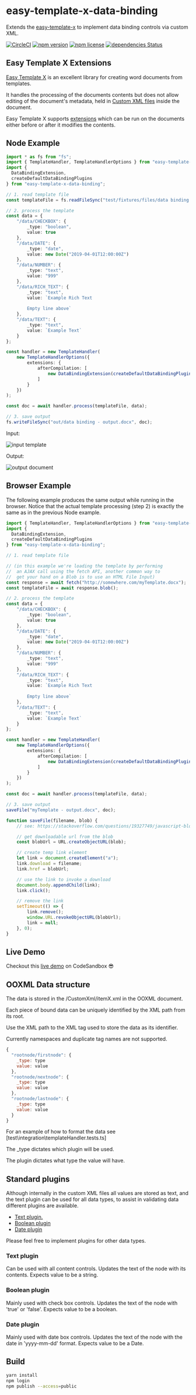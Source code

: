 # easy-template-x-data-binding

Extends the [easy-template-x](https://github.com/alonrbar/easy-template-x) to implement data binding controls via custom XML.

[![CircleCI](https://circleci.com/gh/sebastianrogers/easy-template-x-data-binding.svg?style=shield)](https://circleci.com/gh/sebastianrogers/easy-template-x-data-binding)
[![npm version](https://img.shields.io/npm/v/easy-template-x-data-binding.svg)](https://www.npmjs.com/package/easy-template-x-data-binding)
[![npm license](https://img.shields.io/npm/l/easy-template-x-data-binding.svg)](https://www.npmjs.com/package/easy-template-x-data-binding)
[![dependencies Status](https://david-dm.org/sebastianrogers/easy-template-x-data-binding/status.svg)](https://david-dm.org/sebastianrogers/easy-template-x-data-binding)

## Easy Template X Extensions

[Easy Template X](https://github.com/alonrbar/easy-template-x) is an excellent library for creating word documents from templates.

It handles the processing of the documents contents but does not allow editing of the document's metadata, held in [Custom XML files](https://docs.microsoft.com/en-gb/archive/blogs/modonovan/word-2007-content-controls-and-xml-part-1-the-basics) inside the document.

Easy Template X supports [extensions](https://github.com/alonrbar/easy-template-x#extensions) which can be run on the documents either before or after it modifies the contents.

## Node Example

```typescript
import * as fs from "fs";
import { TemplateHandler, TemplateHandlerOptions } from "easy-template-x";
import {
  DataBindingExtension,
  createDefaultDataBindingPlugins
} from "easy-template-x-data-binding";

// 1. read template file
const templateFile = fs.readFileSync("test/fixtures/files/data binding.docx");

// 2. process the template
const data = {
    "/data/CHECKBOX": {
        _type: "boolean",
        value: true
    },
    "/data/DATE": {
        _type: "date",
        value: new Date("2019-04-01T12:00:00Z")
    },
    "/data/NUMBER": {
        _type: "text",
        value: "999"
    },
    "/data/RICH_TEXT": {
        _type: "text",
        value: `Example Rich Text
        
        Empty line above`
    },
    "/data/TEXT": {
        _type: "text",
        value: `Example Text`
    }
};

const handler = new TemplateHandler(
    new TemplateHandlerOptions({
        extensions: {
            afterCompilation: [
                new DataBindingExtension(createDefaultDataBindingPlugins())
            ]
        }
    })
);

const doc = await handler.process(templateFile, data);

// 3. save output
fs.writeFileSync("out/data binding - output.docx", doc);
```

Input:

![input template](./docs/assets/template-in.png?raw=true)

Output:

![output document](./docs/assets/template-out.png?raw=true)

## Browser Example

The following example produces the same output while running in the browser.
Notice that the actual template processing (step 2) is exactly the same as in the previous Node example.

```typescript
import { TemplateHandler, TemplateHandlerOptions } from "easy-template-x";
import {
  DataBindingExtension,
  createDefaultDataBindingPlugins
} from "easy-template-x-data-binding";

// 1. read template file

// (in this example we're loading the template by performing
//  an AJAX call using the fetch API, another common way to
//  get your hand on a Blob is to use an HTML File Input)
const response = await fetch("http://somewhere.com/myTemplate.docx");
const templateFile = await response.blob();

// 2. process the template
const data = {
    "/data/CHECKBOX": {
        _type: "boolean",
        value: true
    },
    "/data/DATE": {
        _type: "date",
        value: new Date("2019-04-01T12:00:00Z")
    },
    "/data/NUMBER": {
        _type: "text",
        value: "999"
    },
    "/data/RICH_TEXT": {
        _type: "text",
        value: `Example Rich Text
        
        Empty line above`
    },
    "/data/TEXT": {
        _type: "text",
        value: `Example Text`
    }
};

const handler = new TemplateHandler(
    new TemplateHandlerOptions({
        extensions: {
            afterCompilation: [
                new DataBindingExtension(createDefaultDataBindingPlugins())
            ]
        }
    })
);

const doc = await handler.process(templateFile, data);

// 3. save output
saveFile("myTemplate - output.docx", doc);

function saveFile(filename, blob) {
    // see: https://stackoverflow.com/questions/19327749/javascript-blob-filename-without-link

    // get downloadable url from the blob
    const blobUrl = URL.createObjectURL(blob);

    // create temp link element
    let link = document.createElement("a");
    link.download = filename;
    link.href = blobUrl;

    // use the link to invoke a download
    document.body.appendChild(link);
    link.click();

    // remove the link
    setTimeout(() => {
        link.remove();
        window.URL.revokeObjectURL(blobUrl);
        link = null;
    }, 0);
}
```

## Live Demo

Checkout this [live demo](https://codesandbox.io/s/easy-template-x-data-binding-demo-s7t07?fontsize=14&module=%2Findex.ts) on CodeSandbox 😎

## OOXML Data structure

The data is stored in the /CustomXml/itemX.xml in the OOXML document.

Each piece of bound data can be uniquely identified by the XML path from its root.

Use the XML path to the XML tag used to store the data as its identifier.

Currently namespaces and duplicate tag names are not supported.

```js
{
  "rootnode/firstnode": {
    _type: type
    value: value
  },
  "rootnode/nextnode": {
    _type: type
    value: value
  },
  "rootnode/lastnode": {
    _type: type
    value: value
  }
}
```

For an example of how to format the data see [test\integration\templateHandler.tests.ts]

The \_type dictates which plugin will be used.

The plugin dictates what type the value will have.

## Standard plugins

Although internally in the custom XML files all values are stored as text, and the text plugin can be used for all data types, to assist in validating data different plugins are available.

-   [Text plugin.](#text-plugin)
-   [Boolean plugin](#boolean-plugin)
-   [Date plugin](#date-plugin)

Please feel free to implement plugins for other data types.

### Text plugin

Can be used with all content controls. Updates the text of the node with its contents. Expects value to be a string.

### Boolean plugin

Mainly used with check box controls. Updates the text of the node with 'true' or 'false'. Expects value to be a boolean.

### Date plugin

Mainly used with date box controls. Updates the text of the node with the date in 'yyyy-mm-dd' format. Expects value to be a Date.

## Build

```sh
yarn install
npm login
npm publish --access=public
```